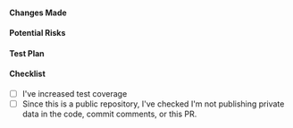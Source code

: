 #### Changes Made

#### Potential Risks
<!--- What can go wrong with this change? How will these changes affect adjacent code/features? How will we handle any adverse issues? --->

#### Test Plan
<!--- What steps do you take to ensure that this PR does what it's supposed to do? How do you ensure that adjacent code/features are still working as predicted? --->

#### Checklist
- [ ] I've increased test coverage
- [ ] Since this is a public repository, I've checked I'm not publishing private data in the code, commit comments, or this PR.
